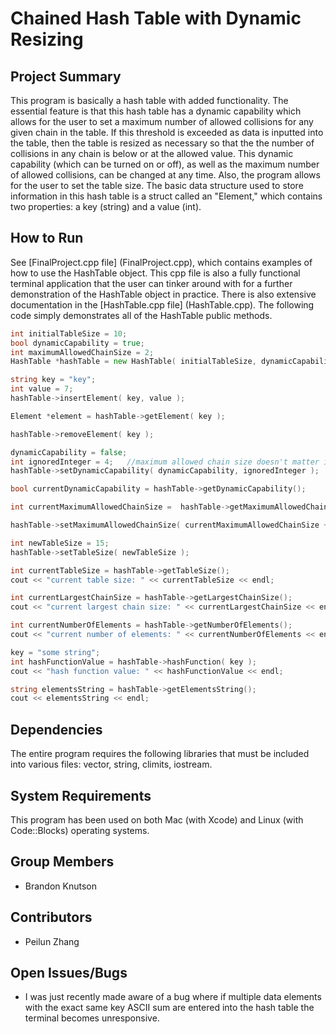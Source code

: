 # Chained Hash Table with Dynamic Resizing

## Project Summary

This program is basically a hash table with added functionality. The essential feature is that this hash table has a dynamic capability which allows for the user to set a maximum number of allowed collisions for any given chain in the table. If this threshold is exceeded as data is inputted into the table, then the table is resized as necessary so that the the number of collisions in any chain is below or at the allowed value. This dynamic capability (which can be turned on or off), as well as the maximum number of allowed collisions, can be changed at any time. Also, the program allows for the user to set the table size. The basic data structure used to store information in this hash table is a struct called an "Element," which contains two properties: a key (string) and a value (int).

## How to Run

See [FinalProject.cpp file] (FinalProject.cpp), which contains examples of how to use the HashTable object. This cpp file is also a fully functional terminal application that the user can tinker around with for a further demonstration of the HashTable object in practice. There is also extensive documentation in the [HashTable.cpp file] (HashTable.cpp).
The following code simply demonstrates all of the HashTable public methods.
    
```go
int initialTableSize = 10;
bool dynamicCapability = true;
int maximumAllowedChainSize = 2;
HashTable *hashTable = new HashTable( initialTableSize, dynamicCapability, maximumAllowedChainSize );

string key = "key";
int value = 7;
hashTable->insertElement( key, value );

Element *element = hashTable->getElement( key );

hashTable->removeElement( key );

dynamicCapability = false;
int ignoredInteger = 4;   //maximum allowed chain size doesn't matter if turning dynamic capability off
hashTable->setDynamicCapability( dynamicCapability, ignoredInteger );

bool currentDynamicCapability = hashTable->getDynamicCapability();

int currentMaximumAllowedChainSize =  hashTable->getMaximumAllowedChainSize();

hashTable->setMaximumAllowedChainSize( currentMaximumAllowedChainSize + 1 );

int newTableSize = 15;
hashTable->setTableSize( newTableSize );

int currentTableSize = hashTable->getTableSize();
cout << "current table size: " << currentTableSize << endl;

int currentLargestChainSize = hashTable->getLargestChainSize();
cout << "current largest chain size: " << currentLargestChainSize << endl;

int currentNumberOfElements = hashTable->getNumberOfElements();
cout << "current number of elements: " << currentNumberOfElements << endl;

key = "some string";
int hashFunctionValue = hashTable->hashFunction( key );
cout << "hash function value: " << hashFunctionValue << endl;

string elementsString = hashTable->getElementsString();
cout << elementsString << endl;
```


## Dependencies

The entire program requires the following libraries that must be included into various files: vector, string, climits, iostream.

## System Requirements

This program has been used on both Mac (with Xcode) and Linux (with Code::Blocks) operating systems. 

## Group Members

* Brandon Knutson

## Contributors

* Peilun Zhang

## Open Issues/Bugs

* I was just recently made aware of a bug where if multiple data elements with the exact same key ASCII sum are entered into the hash table the terminal becomes unresponsive.

